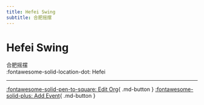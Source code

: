 ```yaml
---
title: Hefei Swing
subtitle: 合肥摇摆
---
```


# Hefei Swing

合肥摇摆  
:fontawesome-solid-location-dot: Hefei  


---

[:fontawesome-solid-pen-to-square: Edit Org](https://github.com/swingdance/orgs/issues/new?assignees=&labels=update+org&projects=&template=03-update_entity.yml&title=Update%20Org%3A%20zh_CN%20%E2%80%A2%20Hefei%20Swing&region=zh_CN&id=he-fei-swing&name=Hefei%20Swing){ .md-button } [:fontawesome-solid-plus: Add Event](https://github.com/swingdance/events/issues/new?assignees=&labels=add+event&projects=&template=02-add_entity.yml&title=Add%20Event%3A%20zh_CN%20%E2%80%A2%20%3CName%3E&region=zh_CN&province=Anhui&city=Hefei&org_id=he-fei-swing){ .md-button }

